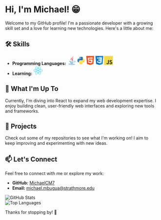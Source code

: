# Hi, I'm Michael! 😁

Welcome to my GitHub profile! I'm a passionate developer with a growing skill set and a love for learning new technologies. Here's a little about me:

## 🛠️ Skills
- **Programming Languages:** <img src="https://raw.githubusercontent.com/devicons/devicon/master/icons/java/java-original.svg" alt="Java" width="30"/><img src="https://raw.githubusercontent.com/devicons/devicon/master/icons/python/python-original.svg" alt="Python" width="30"/><img src="https://raw.githubusercontent.com/devicons/devicon/master/icons/html5/html5-original.svg" alt="HTML" width="30"/><img src="https://raw.githubusercontent.com/devicons/devicon/master/icons/css3/css3-original.svg" alt="CSS" width="30"/><img src="https://raw.githubusercontent.com/devicons/devicon/master/icons/javascript/javascript-original.svg" alt="JavaScript" width="30"/> 
- **Learning:** <img src="https://raw.githubusercontent.com/devicons/devicon/master/icons/react/react-original.svg" alt="React" width="30"/>

## 🌱 What I'm Up To
Currently, I'm diving into React to expand my web development expertise. I enjoy building clean, user-friendly web interfaces and exploring new tools and frameworks.

## 📂 Projects
Check out some of my repositories to see what I'm working on! I aim to keep improving and experimenting with new ideas.

## 📫 Let's Connect
Feel free to connect with me or explore my work:
- **GitHub:** [MichaelCM7](https://github.com/MichaelCM7)
- **Email:** [michael.mbugua@strathmore.edu](michael.mbugua@strathmore.edu)

![GitHub Stats](https://github-readme-stats.vercel.app/api?username=MichaelCM7&show_icons=true&theme=radical)  
![Top Languages](https://github-readme-stats.vercel.app/api/top-langs/?username=MichaelCM7&layout=compact&theme=radical)

Thanks for stopping by! 🙏

